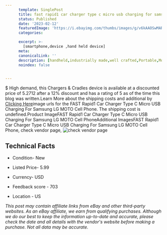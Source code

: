 ```yaml
---
      template: SinglePost
      title: fast rapid1 car charger type c micro usb charging for samsung lg moto cell phone
      status: Published
      date: '2023-02-12'
      featuredImage: 'https://i.ebayimg.com/thumbs/images/g/v6kAAOSwMARjcknR/s-l225.jpg'
      categories: 

      excerpt: >-
        [smartphone,device ,hand held device]
      meta:
      canonicalLink: ''
      description: [handheld,industrially made,well crafted,Portable,Mobile,Compact,Convenient,Lightweight,Maneuverable,Man-portable,Miniature,Carriable,Hand-held,Light,Holdable,Transportable,Mobile device,Pocket-sized,On-the-go,Wireless,Cordless,Compact size,Convenient size, smartphone,device ,hand held device]
      noindex: false

        
---
```

$
    High demand, this Chargers & Cradles device is available at a discounted price of 5.2712 after a 12% discount and has a rating of 5 as of the time this blog was written.Learn More about the shipping costs and additional by [Clicking Here](https://www.ebay.com/itm/403995189165?hash=item5e0ffd5fad%3Ag%3Av6kAAOSwMARjcknR&amdata=enc%3AAQAHAAAA4ChxDKs3wDZ0%2FIWZmg4XX%2FXsenpPA6wlasV%2B%2BDsViDXjkHgnI9%2BWwzIXHHkMiDHB8TTQaeZiYZZMhPJzhqFnvAcmBR8magdOIz5B5npxNHfV7U34XR0eLrcz7vQ0ZiVG8bWlk%2BHRaChjeE41HfZi%2BDxukEEGudj1vplVfDS%2Fz9OoI9EGkHNqvmoC%2Fdc0lpq6T5TLNSt%2BEWI5n1GZrwKNyiXotrXlAuTCo4tZa5gOs3SrG7NeVGdRw%2Fda6ErsEh%2Fu%2BaLE5mBVnsSZoARo7sGTiTUuxnSMGm8C%2F4ktycEfIWa5&mkevt=1&mkcid=1&mkrid=711-53200-19255-0&campid=%253CePNCampaignId%253E&customid=%253CreferenceId%253E&toolid=10049)image urls for the FAST Rapid1 Car Charger Type C Micro USB Charging For Samsung LG MOTO Cell Phone. The shipping cost is undefined.Product ImageFAST Rapid1 Car Charger Type C Micro USB Charging For Samsung LG MOTO Cell PhoneAdditional ImagesFAST Rapid1 Car Charger Type C Micro USB Charging For Samsung LG MOTO Cell Phone, check vendor page, ![check vendor page](https://origin-galleryplus.ebayimg.com/ws/web/403995189165_2_0_1/225x225.jpg,https://origin-galleryplus.ebayimg.com/ws/web/403995189165_3_0_1/225x225.jpg,https://origin-galleryplus.ebayimg.com/ws/web/403995189165_4_0_1/225x225.jpg,https://origin-galleryplus.ebayimg.com/ws/web/403995189165_5_0_1/225x225.jpg,https://origin-galleryplus.ebayimg.com/ws/web/403995189165_6_0_1/225x225.jpg,https://origin-galleryplus.ebayimg.com/ws/web/403995189165_7_0_1/225x225.jpg,https://origin-galleryplus.ebayimg.com/ws/web/403995189165_8_0_1/225x225.jpg,https://origin-galleryplus.ebayimg.com/ws/web/403995189165_9_0_1/225x225.jpg,https://origin-galleryplus.ebayimg.com/ws/web/403995189165_10_0_1/225x225.jpg,https://origin-galleryplus.ebayimg.com/ws/web/403995189165_11_0_1/225x225.jpg,https://origin-galleryplus.ebayimg.com/ws/web/403995189165_12_0_1/225x225.jpg)
    
    

 ## Technical Facts 



     
      

 - Condition- New 


      

 - Listed Price- 5.99 


      

 - Currency- USD 


      

 - Feedback score - 703 


      

 - Location - US 


      
      

 *_This post may contain affiliate links from eBay and other third-party websites. As an eBay affiliate, we earn from qualifying purchases. Although we do our best to keep the information up-to-date and accurate, please check the date and all details with the vendor's website before making a purchase. Not all data may be accurate._*



    
    
    
    
    